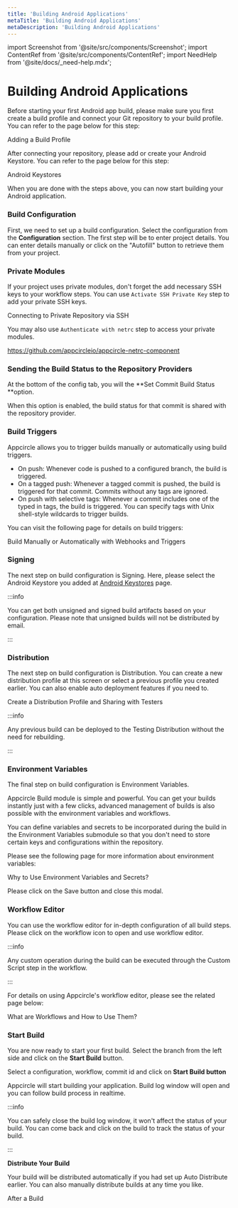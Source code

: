 ```yaml
---
title: 'Building Android Applications'
metaTitle: 'Building Android Applications'
metaDescription: 'Building Android Applications'
---
```


import Screenshot from '@site/src/components/Screenshot';
import ContentRef from '@site/src/components/ContentRef';
import NeedHelp from '@site/docs/\_need-help.mdx';

# Building Android Applications

Before starting your first Android app build, please make sure you first create a build profile and connect your Git repository to your build profile. You can refer to the page below for this step:

<ContentRef url="../../build/adding-a-build-profile">Adding a Build Profile</ContentRef>

After connecting your repository, please add or create your Android Keystore. You can refer to the page below for this step:

<ContentRef url="../../signing-identities/android-keystores">Android Keystores</ContentRef>

When you are done with the steps above, you can now start building your Android application.

### Build Configuration

First, we need to set up a build configuration. Select the configuration from the **Configuration** section. The first step will be to enter project details. You can enter details manually or click on the "Autofill" button to retrieve them from your project.

### Private Modules

If your project uses private modules, don't forget the add necessary SSH keys to your workflow steps. You can use `Activate SSH Private Key` step to add your private SSH keys.

<ContentRef url="../adding-a-build-profile/connecting-to-private-repository-via-ssh">Connecting to Private Repository via SSH</ContentRef>

You may also use `Authenticate with netrc` step to access your private modules.

https://github.com/appcircleio/appcircle-netrc-component

### Sending the Build Status to the Repository Providers

At the bottom of the config tab, you will the **Set Commit Build Status **option.

<Screenshot url='https://cdn.appcircle.io/docs/assets/create-android-build-commit-status.png' />

When this option is enabled, the build status for that commit is shared with the repository provider.

<Screenshot url='https://cdn.appcircle.io/docs/assets/image (213).png' />

<Screenshot url='https://cdn.appcircle.io/docs/assets/appcircle-github-commit-status-pass.png' />

### Build Triggers

Appcircle allows you to trigger builds manually or automatically using build triggers.

- On push: Whenever code is pushed to a configured branch, the build is triggered.
- On a tagged push: Whenever a tagged commit is pushed, the build is triggered for that commit. Commits without any tags are ignored.
- On push with selective tags: Whenever a commit includes one of the typed in tags, the build is triggered. You can specify tags with Unix shell-style wildcards to trigger builds.

You can visit the following page for details on build triggers:

<ContentRef url="../build-manually-or-with-triggers">
  Build Manually or Automatically with Webhooks and Triggers
</ContentRef>

### Signing

The next step on build configuration is Signing. Here, please select the Android Keystore you added at [Android Keystores](../../signing-identities/android-keystores.md) page.

:::info

You can get both unsigned and signed build artifacts based on your configuration. Please note that unsigned builds will not be distributed by email.

:::

<Screenshot url='https://cdn.appcircle.io/docs/assets/build-configuration-android-signing.png' />

### Distribution

The next step on build configuration is Distribution. You can create a new distribution profile at this screen or select a previous profile you created earlier. You can also enable auto deployment features if you need to.

<ContentRef url="../../distribute/create-or-select-a-distribution-profile">
  Create a Distribution Profile and Sharing with Testers
</ContentRef>

<Screenshot url='https://cdn.appcircle.io/docs/assets/build-configuration-android-distribution.png' />


:::info

Any previous build can be deployed to the Testing Distribution without the need for rebuilding.

:::

### Environment Variables

The final step on build configuration is Environment Variables.

Appcircle Build module is simple and powerful. You can get your builds instantly just with a few clicks, advanced management of builds is also possible with the environment variables and workflows.

You can define variables and secrets to be incorporated during the build in the Environment Variables submodule so that you don't need to store certain keys and configurations within the repository.

Please see the following page for more information about environment variables:

<ContentRef url="../../environment-variables">
  Why to Use Environment Variables and Secrets?
</ContentRef>

<Screenshot url='https://cdn.appcircle.io/docs/assets/build-configuration-android-env-variables.png' />

Please click on the Save button and close this modal.

### Workflow Editor

You can use the workflow editor for in-depth configuration of all build steps. Please click on the workflow icon to open and use workflow editor.

:::info

Any custom operation during the build can be executed through the Custom Script step in the workflow.

:::

For details on using Appcircle's workflow editor, please see the related page below:

<ContentRef url="../../workflows/why-to-use-workflows">What are Workflows and How to Use Them?</ContentRef>


### Start Build

You are now ready to start your first build. Select the branch from the left side and click on the **Start Build** button.

<Screenshot url='https://cdn.appcircle.io/docs/assets/build-configuration-android-start-build.png' />

Select a configuration, workflow, commit id and click on **Start Build button**

<Screenshot url='https://cdn.appcircle.io/docs/assets/build-configuration-android-build-modal.png' />


Appcircle will start building your application. Build log window will open and you can follow build process in realtime.

:::info

You can safely close the build log window, it won't affect the status of your build. You can come back and click on the build to track the status of your build.

:::

<Screenshot url='https://cdn.appcircle.io/docs/assets/build-configuration-android-workflow.png' />

**Distribute Your Build**

Your build will be distributed automatically if you had set up Auto Distribute earlier. You can also manually distribute builds at any time you like.

<ContentRef url="../../build/after-a-build">After a Build</ContentRef>

<NeedHelp />
